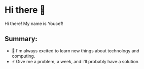 # Hi there 👋

Hi there! My name is Youcef!

## Summary:
- 🔭 I'm always excited to learn new things about technology and computing. 
- ⚡ Give me a problem, a week, and I'll probably have a solution.

<!---
youcefs21/youcefs21 is a ✨ special ✨ repository because its `README.md` (this file) appears on your GitHub profile. 
You can click the Preview link to take a look at your changes.
--->
